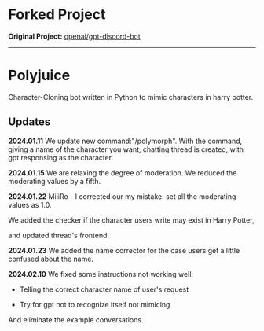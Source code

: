 # Forked Project

**Original Project:** [openai/gpt-discord-bot](https://github.com/openai/gpt-discord-bot/blob/main/README.md)

---

# Polyjuice

Character-Cloning bot written in Python to mimic characters in harry potter.

## Updates

**2024.01.11**
We update new command:"/polymorph". With the command, giving a name of the character you want, chatting thread is created, with gpt responsing as the character.

**2024.01.15**
We are relaxing the degree of moderation. We reduced the moderating values by a fifth.

**2024.01.22**
MiiiRo - I corrected our my mistake: set all the moderating values as 1.0.

We added the checker if the character users write may exist in Harry Potter,

and updated thread's frontend.

**2024.01.23**
We added the name corrector for the case users get a little confused about the name.

**2024.02.10**
We fixed some instructions not working well:

- Telling the correct character name of user's request

- Try for gpt not to recognize itself not mimicing

And eliminate the example conversations.
